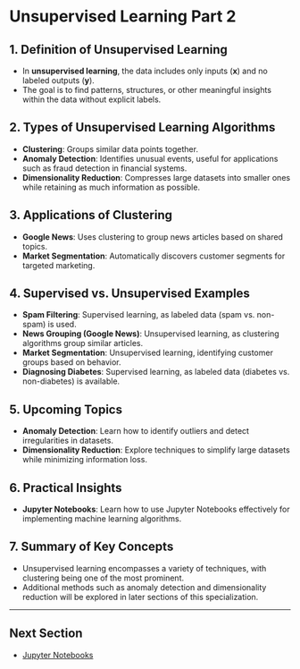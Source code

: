 # Unsupervised Learning Part 2

## 1. Definition of Unsupervised Learning
- In **unsupervised learning**, the data includes only inputs (**x**) and no labeled outputs (**y**).
- The goal is to find patterns, structures, or other meaningful insights within the data without explicit labels.

## 2. Types of Unsupervised Learning Algorithms
- **Clustering**: Groups similar data points together.
- **Anomaly Detection**: Identifies unusual events, useful for applications such as fraud detection in financial systems.
- **Dimensionality Reduction**: Compresses large datasets into smaller ones while retaining as much information as possible.

## 3. Applications of Clustering
- **Google News**: Uses clustering to group news articles based on shared topics.
- **Market Segmentation**: Automatically discovers customer segments for targeted marketing.

## 4. Supervised vs. Unsupervised Examples
- **Spam Filtering**: Supervised learning, as labeled data (spam vs. non-spam) is used.
- **News Grouping (Google News)**: Unsupervised learning, as clustering algorithms group similar articles.
- **Market Segmentation**: Unsupervised learning, identifying customer groups based on behavior.
- **Diagnosing Diabetes**: Supervised learning, as labeled data (diabetes vs. non-diabetes) is available.

## 5. Upcoming Topics
- **Anomaly Detection**: Learn how to identify outliers and detect irregularities in datasets.
- **Dimensionality Reduction**: Explore techniques to simplify large datasets while minimizing information loss.

## 6. Practical Insights
- **Jupyter Notebooks**: Learn how to use Jupyter Notebooks effectively for implementing machine learning algorithms.

## 7. Summary of Key Concepts
- Unsupervised learning encompasses a variety of techniques, with clustering being one of the most prominent.
- Additional methods such as anomaly detection and dimensionality reduction will be explored in later sections of this specialization.

---
## Next Section
- [Jupyter Notebooks](Jupyter_Notebook.md)
